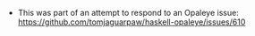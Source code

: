 * This was part of an attempt to respond to an Opaleye issue:
  <https://github.com/tomjaguarpaw/haskell-opaleye/issues/610>
